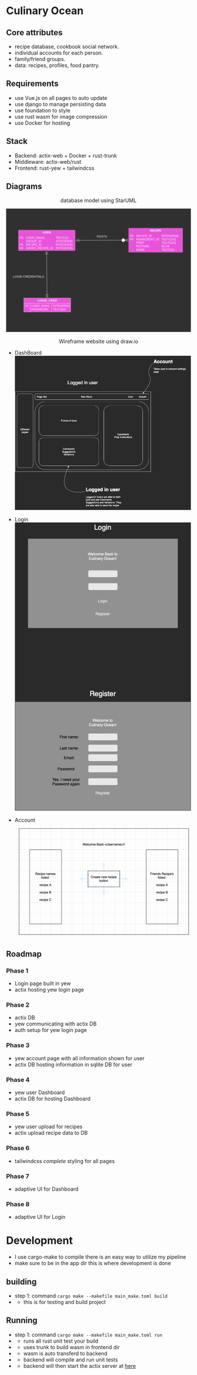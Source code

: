 # Culinary Ocean

## Core attributes
- recipe database, cookbook social network.
- individual accounts for each person.
- family/friend groups.
- data: recipes, profiles, food pantry.

## Requirements
- use Vue.js on all pages to auto update
- use django to manage persisting data
- use foundation to style
- use rust wasm for image compression
- use Docker for hosting

## Stack
- Backend: actix-web + Docker + rust-trunk
- Middleware: actix-web/rust
- Frontend: rust-yew + tailwindcss

## Diagrams
<p style="text-align: center;">database model using StarUML</p>

![Model DB in StarUML](doc/models/naive_db.png)
<p style="text-align: center;">Wireframe website using draw.io</p>

- DashBoard
![Wireframing Dashboard](doc/models/Dashboard.png)

- Login
![Wireframing Login](doc/models/Login.png)

- Account
![Account Page](doc/models/Account_page.png)

## Roadmap
### Phase 1
- Login page built in yew
- actix hosting yew login page
### Phase 2
- actix DB
- yew communicating with actix DB
- auth setup for yew login page
### Phase 3
- yew account page with all information shown for user
- actix DB hosting information in sqlite DB for user
### Phase 4
- yew user Dashboard
- actix DB for hosting Dashboard
### Phase 5
- yew user upload for recipes
- actix upload recipe data to DB
### Phase 6
- tailwindcss *complete* styling for all pages
### Phase 7
- adaptive UI for Dashboard
### Phase 8
- adaptive UI for Login

# Development
- I use cargo-make to compile there is an easy way to utilize my pipeline
- make sure to be in the app dir this is where development is done
## building
- step 1: command ``` cargo make --makefile main_make.toml build ```
- - this is for testing and build project

## Running
- step 1: command ``` cargo make --makefile main_make.toml run ```
- - runs all rust unit test your build
- - uses trunk to build wasm in frontend dir
- - wasm is auto transferd to backend
- - backend will compile and run unit tests
- - backend will then start the actix server at [here](localhost:8080)
